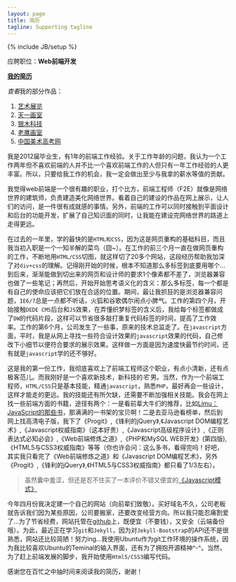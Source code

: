 ```yaml
---
layout: page
title: 简历
tagline: Supporting tagline
---
```

{% include JB/setup %}

应聘职位：**Web前端开发**

**[我的简历][1]**

*查看*我的部分作品： 

 1. [艺术展览][2]
 2. [天一画室][3]
 3. [银木科技][4]
 4. [老鹰画室][5]
 5. [中国美术高考网][6]


我是2012届毕业生，有1年的前端工作经验。关于工作年龄的问题，我认为一个工作两年但不喜欢前端的人并不比一个喜欢前端工作的人但只有一年工作经验的人更丰富。所以，只要给我工作的机会，我一定会做出至少与我拿的薪水等值的贡献。

我觉得web前端是一个很有趣的职业，打个比方，前端工程师（F2E）就像是网络世界的建筑师，负责建造美化网络世界。看着自己的建设的作品在网上展示，让人们的访问，是一件很有成就感的事情。另外，前端的工作可以同时接触到平面设计和后台的功能开发，扩展了自己知识面的同时，让我能在建设完网络世界的路道上走得更远。

在过去的一年里，学的最快的是`HTML和CSS`，因为这是网页重构的基础科目，而且我当初入职是一个一知半解的菜鸟（囧~）。在工作的前三个月一直在做网页重构的工作，不断地用`HTML/CSS`切图，就这样切了20多个网站，这段经历帮助我加深了对`div+css`的理解。记得刚开始的时候，根本不知道那么多标签到底要用哪个...到后来，渐渐能做到切出来的网页和设计师的要求1个像素都不差了，浏览器兼容也做了一些笔记；再然后，开始开始思考语义化的含义：那么多标签，每一个都是有自己的使命应该把它们放在合适的位置。期间，最让我抓狂的是浏览器兼容问题，`IE6/7`总是一点都不听话，火狐和谷歌偶尔闹点小脾气。工作的第四个月，开始接触`DEDE CMS`后台和`JS`效果，在弄懂织梦标签的含义后，我给每个标签都做成了`DW`的代码片段，这样可以节省很多敲打重复代码标签的时间，提高了工作效率。工作的第6个月，公司发生了一些事，原来的技术总监走了。在`javascript`方面，平时，我是从网上寻找一些符合设计效果的`javascript`效果的代码，自己修改下小细节以便符合要求的展示效果。这样做一方面是因为速度快最节约时间，还有就是`javascript`学的还不够好。

这是我的第一份工作，我彻底喜欢上了前端工程师这个职业，有点小清新，还有点极客范儿。而我刚好是一个喜欢新技术，新科技的*宅* 男。当然，作为一个前端工程师，`HTML/CSS`只是基本技能，精通`javascript`，熟悉`PHP`，最好再会一些设计，这样才能走的更远。我的技能还有所欠缺，还需要不断加强相关技能。我会在网上找一些前端方面的书籍，途径有两个：一是看前辈大牛们的推荐，比如[Limu：JavaScript的那些书][7]，那满满的一书架的宝贝啊！二是去亚马逊看榜单，然后到网上找高清电子版，我下了《Progit》,《锋利的jQuery》,《Javascript DOM编程艺术》,《Javascript权威指南》（这本好贵）,《Javascript高级程序设计》,《正则表达式必知必会》,《Web前端修炼之道》,《PHP和MySQL WEB开发》(第四版),《HTML5与CSS3权威指南》等等（你也许会问：这么多书，看得完吗！好吧，其实我只看完了《Web前端修炼之道》和《Javascript DOM编程艺术》，另外《Progit》,《锋利的jQuery》,《HTML5与CSS3权威指南》都只看了1/3左右）。
> 虽然囊中羞涩，但还是忍不住买了一本评价不错又便宜的[《Javascript模式》][8]

今年四月份我决定建一个自己的网站（向前辈们致敬）。买好域名不久，公司老板就告诉我们因为某些原因，公司要搬家，还要改变经营方向。所以我只能忍痛割爱了...为了节省经费，网站托管在[github][9]上，既便宜（不要钱），又安全（云端备份哦）。为此，最近正在学习`git`和`Jekyll`，因为对`Jekyll-Bootstra`p的API还不是很熟悉，网站还比较简陋！努力ing…我使用Ubuntu作为git工作环境的操作系统，因为我比较喜欢Ubuntu的Teminal的输入界面，还有为了拥抱开源精神^-^。当然，为了赶上前端发展的脚步，我开始使用`Html5/CSS3`编写代码。

感谢您在百忙之中抽时间来阅读我的简历，谢谢！

  [1]: https://skydrive.live.com/embed?cid=0D758B9C95E98F80&resid=D758B9C95E98F80!252&authkey=APO8LDqvVu2meSQ&em=2 "Skydrive office在线展示链接"
  [2]: http://www.yszl.org/ "原公司策划的展览"
  [3]: http://www.hztyhs.com/ "原公司合作的画室"
  [4]: http://yinmusoft.com/ "原公司客户"
  [5]: http://www.hzlyhs.com/ "原公司合作的画室"
  [6]: http://www.msgao.com/ "原公司经营的网站"
  [7]: http://www.cnblogs.com/kei0/articles/2586559.html  "我的cnblog博客上的转载"	
  [8]: http://www.amazon.cn/gp/product/B008QTG1HS/ref=olp_product_details?ie=UTF8&me=&seller=  "是一本针对有一定经验的F2E看的书"
  [9]: https://github.com/keinwang/keinwang.github.com  "github是全球最大的社交编程及代码托管网站。"





